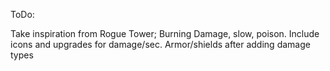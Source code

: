 ToDo:

Take inspiration from Rogue Tower; Burning Damage, slow, poison. Include icons and upgrades for damage/sec. Armor/shields after adding damage types